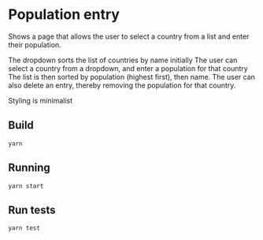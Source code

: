 # Population entry

Shows a page that allows the user to select a country from a list and enter their population. 

The dropdown sorts the list of countries by name initially
The user can select a country from a dropdown, and enter a population for that country
The list is then sorted by population (highest first), then name.
The user can also delete an entry, thereby removing the population for that country.

Styling is minimalist

## Build
`yarn`

## Running
`yarn start`

## Run tests
`yarn test`
